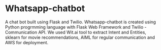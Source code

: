 # Whatsapp-chatbot
A chat bot built using Flask and Twilio.
Whatsapp-chatbot is created using Python progrmming language with Flask Web Framework and Twilio - Communication API.
We used Wit.ai tool to extract Intent and Entities, sklearn for movie recommendations, AIML for regular communication and AWS for
deployment.
